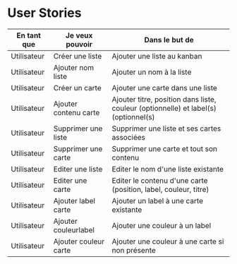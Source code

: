 # User Stories

| En tant que | Je veux pouvoir       | Dans le but de                                                                      |
| ----------- | --------------------- | ----------------------------------------------------------------------------------- |
| Utilisateur | Créer une liste       | Ajouter une liste au kanban                                                         |
| Utilisateur | Ajouter nom liste     | Ajouter un nom à la liste                                                           |
| Utilisateur | Créer un carte        | Ajouter une carte dans une liste                                                    |
| Utilisateur | Ajouter contenu carte | Ajouter titre, position dans liste, couleur (optionnelle) et label(s) (optionnel(s) |
| Utilisateur | Supprimer une liste   | Supprimer une liste et ses cartes associées                                         |
| Utilisateur | Supprimer une carte   | Supprimer une carte et tout son contenu                                             |
| Utilisateur | Editer une liste      | Editer le nom d'une liste existante                                                 |
| Utilisateur | Editer une carte      | Editer le contenu d'une carte (position, label, couleur, titre)                     |
| Utilisateur | Ajouter label carte   | Ajouter un label à une carte existante                                              |
| Utilisateur | Ajouter couleurlabel  | Ajouter une couleur à un label                                                      |
| Utilisateur | Ajouter couleur carte | Ajouter une couleur à une carte si non présente                                     |

